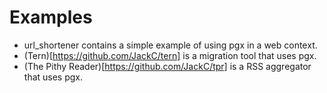 # Examples

* url_shortener contains a simple example of using pgx in a web context.
* (Tern)[https://github.com/JackC/tern] is a migration tool that uses pgx.
* (The Pithy Reader)[https://github.com/JackC/tpr] is a RSS aggregator that uses pgx.
